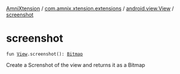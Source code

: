 [AmniXtension](../../index.md) / [com.amnix.xtension.extensions](../index.md) / [android.view.View](index.md) / [screenshot](./screenshot.md)

# screenshot

`fun `[`View`](https://developer.android.com/reference/android/view/View.html)`.screenshot(): `[`Bitmap`](https://developer.android.com/reference/android/graphics/Bitmap.html)

Create a Screnshot of the view and returns it as a Bitmap

